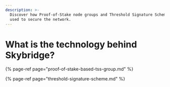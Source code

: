 ```yaml
---
description: >-
  Discover how Proof-of-Stake node groups and Threshold Signature Schemes are
  used to secure the network.
---
```


# What is the technology behind Skybridge?

{% page-ref page="proof-of-stake-based-tss-group.md" %}

{% page-ref page="threshold-signature-scheme.md" %}



